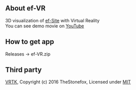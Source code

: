 ## About ef-VR
3D visualization of [ef-Site](http://service.pdbj.org/eF-site/) with Virtual Reality  
You can see demo movie on [YouTube](https://www.youtube.com/channel/UCmdW1BnFFjxUAdUK1jUqcDg)

## How to get app
Releases -> ef-VR.zip

## Third party
[VRTK](https://github.com/thestonefox/VRTK), Copyright (c) 2016 TheStonefox, Licensed under [MIT](https://github.com/thestonefox/VRTK/blob/master/LICENSE)
